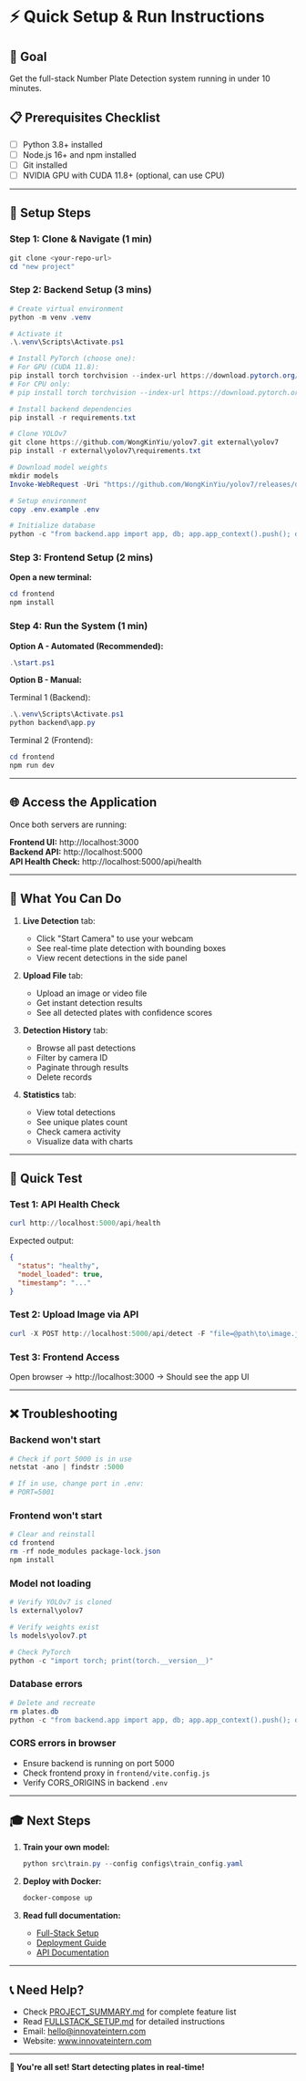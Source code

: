 # ⚡ Quick Setup & Run Instructions

## 🎯 Goal
Get the full-stack Number Plate Detection system running in under 10 minutes.

## 📋 Prerequisites Checklist
- [ ] Python 3.8+ installed
- [ ] Node.js 16+ and npm installed
- [ ] Git installed
- [ ] NVIDIA GPU with CUDA 11.8+ (optional, can use CPU)

---

## 🚀 Setup Steps

### Step 1: Clone & Navigate (1 min)
```powershell
git clone <your-repo-url>
cd "new project"
```

### Step 2: Backend Setup (3 mins)
```powershell
# Create virtual environment
python -m venv .venv

# Activate it
.\.venv\Scripts\Activate.ps1

# Install PyTorch (choose one):
# For GPU (CUDA 11.8):
pip install torch torchvision --index-url https://download.pytorch.org/whl/cu118
# For CPU only:
# pip install torch torchvision --index-url https://download.pytorch.org/whl/cpu

# Install backend dependencies
pip install -r requirements.txt

# Clone YOLOv7
git clone https://github.com/WongKinYiu/yolov7.git external\yolov7
pip install -r external\yolov7\requirements.txt

# Download model weights
mkdir models
Invoke-WebRequest -Uri "https://github.com/WongKinYiu/yolov7/releases/download/v0.1/yolov7.pt" -OutFile "models\yolov7.pt"

# Setup environment
copy .env.example .env

# Initialize database
python -c "from backend.app import app, db; app.app_context().push(); db.create_all(); print('Database ready!')"
```

### Step 3: Frontend Setup (2 mins)
**Open a new terminal:**
```powershell
cd frontend
npm install
```

### Step 4: Run the System (1 min)

**Option A - Automated (Recommended):**
```powershell
.\start.ps1
```

**Option B - Manual:**

Terminal 1 (Backend):
```powershell
.\.venv\Scripts\Activate.ps1
python backend\app.py
```

Terminal 2 (Frontend):
```powershell
cd frontend
npm run dev
```

---

## 🌐 Access the Application

Once both servers are running:

**Frontend UI:** http://localhost:3000  
**Backend API:** http://localhost:5000  
**API Health Check:** http://localhost:5000/api/health

---

## 🎨 What You Can Do

1. **Live Detection** tab:
   - Click "Start Camera" to use your webcam
   - See real-time plate detection with bounding boxes
   - View recent detections in the side panel

2. **Upload File** tab:
   - Upload an image or video file
   - Get instant detection results
   - See all detected plates with confidence scores

3. **Detection History** tab:
   - Browse all past detections
   - Filter by camera ID
   - Paginate through results
   - Delete records

4. **Statistics** tab:
   - View total detections
   - See unique plates count
   - Check camera activity
   - Visualize data with charts

---

## 🧪 Quick Test

### Test 1: API Health Check
```powershell
curl http://localhost:5000/api/health
```

Expected output:
```json
{
  "status": "healthy",
  "model_loaded": true,
  "timestamp": "..."
}
```

### Test 2: Upload Image via API
```powershell
curl -X POST http://localhost:5000/api/detect -F "file=@path\to\image.jpg"
```

### Test 3: Frontend Access
Open browser → http://localhost:3000 → Should see the app UI

---

## ❌ Troubleshooting

### Backend won't start
```powershell
# Check if port 5000 is in use
netstat -ano | findstr :5000

# If in use, change port in .env:
# PORT=5001
```

### Frontend won't start
```powershell
# Clear and reinstall
cd frontend
rm -rf node_modules package-lock.json
npm install
```

### Model not loading
```powershell
# Verify YOLOv7 is cloned
ls external\yolov7

# Verify weights exist
ls models\yolov7.pt

# Check PyTorch
python -c "import torch; print(torch.__version__)"
```

### Database errors
```powershell
# Delete and recreate
rm plates.db
python -c "from backend.app import app, db; app.app_context().push(); db.create_all()"
```

### CORS errors in browser
- Ensure backend is running on port 5000
- Check frontend proxy in `frontend/vite.config.js`
- Verify CORS_ORIGINS in backend `.env`

---

## 🎓 Next Steps

1. **Train your own model:**
   ```powershell
   python src\train.py --config configs\train_config.yaml
   ```

2. **Deploy with Docker:**
   ```powershell
   docker-compose up
   ```

3. **Read full documentation:**
   - [Full-Stack Setup](docs/FULLSTACK_SETUP.md)
   - [Deployment Guide](docs/DEPLOY.md)
   - [API Documentation](README.md#api-documentation)

---

## 📞 Need Help?

- Check [PROJECT_SUMMARY.md](PROJECT_SUMMARY.md) for complete feature list
- Read [FULLSTACK_SETUP.md](docs/FULLSTACK_SETUP.md) for detailed instructions
- Email: hello@innovateintern.com
- Website: www.innovateintern.com

---

**🎉 You're all set! Start detecting plates in real-time!**
